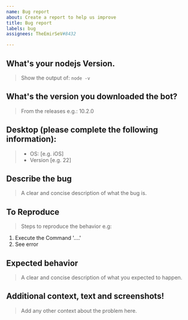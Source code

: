 ```yaml
---
name: Bug report
about: Create a report to help us improve
title: Bug report
labels: bug
assignees: TheEmirSeV#8432

---
```


## **What's your nodejs Version.**
> Show the output of: `node -v`

## **What's the version you downloaded the bot?**
> From the releases e.g.: 10.2.0

## **Desktop (please complete the following information):**
> - OS: [e.g. iOS]
> - Version [e.g. 22]

## **Describe the bug**
> A clear and concise description of what the bug is.

## **To Reproduce**
> Steps to reproduce the behavior e.g:
1. Execute the Command '....'
2. See error

## **Expected behavior**
> A clear and concise description of what you expected to happen.

## **Additional context, text and screenshots!**
> Add any other context about the problem here.
